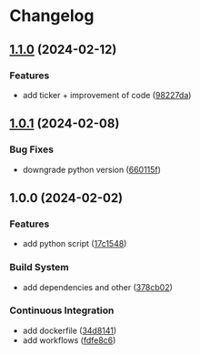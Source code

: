 # Changelog

## [1.1.0](https://github.com/Necrelox/CRYPTO-VIZ-Processor/compare/v1.0.1...v1.1.0) (2024-02-12)


### Features

* add ticker + improvement of code ([98227da](https://github.com/Necrelox/CRYPTO-VIZ-Processor/commit/98227da2cc0700115595a293065d8e69b27c9858))

## [1.0.1](https://github.com/Necrelox/CRYPTO-VIZ-Processor/compare/v1.0.0...v1.0.1) (2024-02-08)


### Bug Fixes

* downgrade python version ([660115f](https://github.com/Necrelox/CRYPTO-VIZ-Processor/commit/660115f1a0e3d23f0328cddaf521e101b80f893c))

## 1.0.0 (2024-02-02)


### Features

* add python script ([17c1548](https://github.com/Necrelox/CRYPTO-VIZ-Processor/commit/17c15486c55f9cd7f861f1e6d37f9d0e83447540))


### Build System

* add dependencies and other ([378cb02](https://github.com/Necrelox/CRYPTO-VIZ-Processor/commit/378cb02441916406fa691a6d66f1ebbd4631ec0b))


### Continuous Integration

* add dockerfile ([34d8141](https://github.com/Necrelox/CRYPTO-VIZ-Processor/commit/34d8141f2f9ca5cb978db7cfab98fecbd1625f01))
* add workflows ([fdfe8c6](https://github.com/Necrelox/CRYPTO-VIZ-Processor/commit/fdfe8c600c15322a8dfa37e120d68e77066a9b8c))
